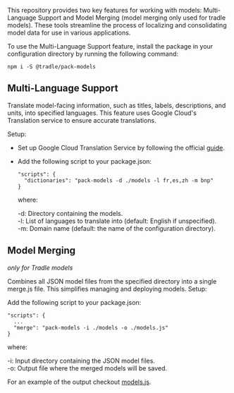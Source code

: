 This repository provides two key features for working with models: Multi-Language Support and Model Merging (model merging only used for tradle models). These tools streamline the process of localizing and consolidating model data for use in various applications.  

To use the Multi-Language Support feature, install the package in your configuration directory by running the following command:
```
npm i -S @tradle/pack-models
```

## Multi-Language Support

Translate model-facing information, such as titles, labels, descriptions, and units, into specified languages. This feature uses Google Cloud's Translation service to ensure accurate translations.

Setup:

- Set up Google Cloud Translation Service by following the official [guide](https://cloud.google.com/translate/docs/setup).
- Add the following script to your package.json:
  
  ```
  "scripts": {
    "dictionaries": "pack-models -d ./models -l fr,es,zh -m bnp"
  }
  ```
  
  where:
  
    -d: Directory containing the models.  
    -l: List of languages to translate into (default: English if unspecified).  
    -m: Domain name (default: the name of the configuration directory).  

## Model Merging 
_only for Tradle models_

Combines all JSON model files from the specified directory into a single merge.js file. This simplifies managing and deploying models.
Setup:

Add the following script to your package.json:
```
"scripts": {
  ...
  "merge": "pack-models -i ./models -o ./models.js"
}
```
where:

  -i: Input directory containing the JSON model files.  
  -o: Output file where the merged models will be saved.  

For an example of the output checkout [models.js](https://github.com/tradle/models/blob/master/models.js).
